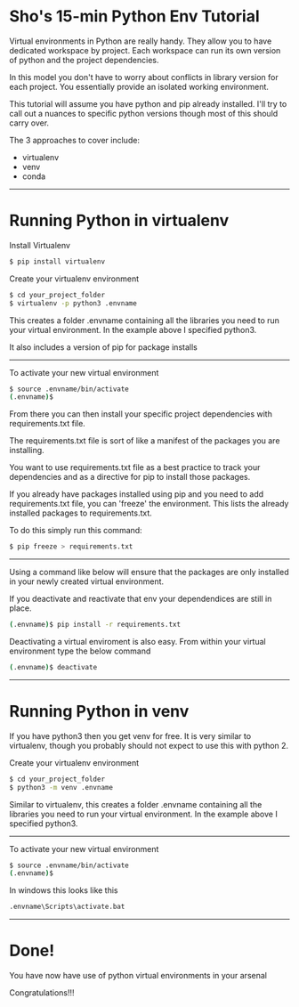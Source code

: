 # Sho's 15-min Python Env Tutorial

Virtual environments in Python are really handy. They allow you to have dedicated workspace by project. Each workspace can run its own version of python and the project dependencies.

In this model you don't have to worry about conflicts in library version for each project. You essentially provide an isolated working environment.

This tutorial will assume you have python and pip already installed. I'll try to call out a nuances to specific python versions though most of this should carry over.

The 3 approaches to cover include:
- virtualenv
- venv
- conda

---

# Running Python in virtualenv

Install Virtualenv

```bash
$ pip install virtualenv
```

Create your virtualenv environment

```bash
$ cd your_project_folder
$ virtualenv -p python3 .envname
```

This creates a folder .envname containing all the libraries you need to run your virtual environment. In the example above I specified python3. 

It also includes a version of pip for package installs

---

To activate your new virtual environment

```bash
$ source .envname/bin/activate
(.envname)$
```
From there you can then install your specific project dependencies with requirements.txt file. 

The requirements.txt file is sort of like a manifest of the packages you are installing.

You want to use requirements.txt file as a best practice to track your dependencies and as a directive for pip to install those packages.

If you already have packages installed using pip and you need to add requirements.txt file, you can 'freeze' the environment. This lists the already installed packages to requirements.txt.

To do this simply run this command:

```bash
$ pip freeze > requirements.txt
```

---

Using a command like below will ensure that the packages are only installed in your newly created virtual environment. 

If you deactivate and reactivate that env your dependendices are still in place.

```bash
(.envname)$ pip install -r requirements.txt
```

Deactivating a virtual enviroment is also easy. From within your virtual environment type the below command

```bash
(.envname)$ deactivate
```

---

# Running Python in venv

If you have python3 then you get venv for free. It is very similar to virtualenv, though you probably should not expect to use this with python 2.

Create your virtualenv environment

```bash
$ cd your_project_folder
$ python3 -m venv .envname
```

Similar to virtualenv, this creates a folder .envname containing all the libraries you need to run your virtual environment. In the example above I specified python3. 

---

To activate your new virtual environment

```bash
$ source .envname/bin/activate
(.envname)$
```

In windows this looks like this

```bash
.envname\Scripts\activate.bat
```

---


# Done!

You have now have use of python virtual environments in your arsenal

Congratulations!!!
